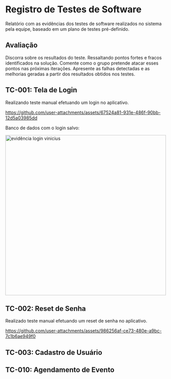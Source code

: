 # Registro de Testes de Software

Relatório com as evidências dos testes de software realizados no sistema pela equipe, baseado em um plano de testes pré-definido.

## Avaliação

Discorra sobre os resultados do teste. Ressaltando pontos fortes e fracos identificados na solução. Comente como o grupo pretende atacar esses pontos nas próximas iterações. Apresente as falhas detectadas e as melhorias geradas a partir dos resultados obtidos nos testes.

## TC-001: Tela de Login
Realizando teste manual efetuando um login no aplicativo.

https://github.com/user-attachments/assets/67524a81-931e-486f-90bb-12d5a03985dd

Banco de dados com o login salvo:


<img src="https://github.com/user-attachments/assets/90551cea-5325-4882-b43a-a7c481cfac23" alt="evidência login vinicius" width="500"/>

## TC-002: Reset de Senha
Realizado teste manual efetuando um reset de senha no aplicativo.

https://github.com/user-attachments/assets/986256af-ce73-480e-a9bc-7c1b6ae949f0

## TC-003: Cadastro de Usuário
## TC-010: Agendamento de Evento
